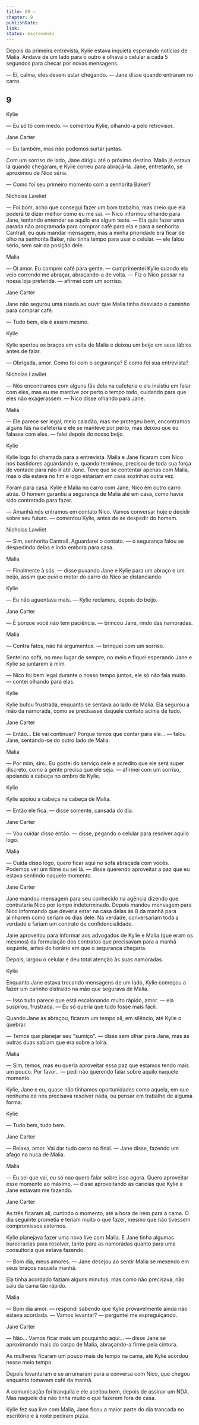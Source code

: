 ```yaml
---
title: 09 — 
chapter: 9
publishDate: 
link: 
status: escrevendo
---
```


Depois da primeira entrevista, Kylie estava inquieta esperando notícias de Malia. Andava de um lado para o outro e olhava o celular a cada 5 segundos para checar por novas mensagens.

— Ei, calma, eles devem estar chegando. — Jane disse quando entraram no carro.

## 9

Kylie

— Eu só tô com medo. — comentou Kylie, olhando-a pelo retrovisor.

Jane Carter

— Eu também, mas não podemos surtar juntas.

Com um sorriso de lado, Jane dirigiu até o próximo destino. Malia já estava lá quando chegaram, e Kylie correu para abraçá-la. Jane, entretanto, se aproximou de Nico séria.

— Como foi seu primeiro momento com a senhorita Baker?

Nicholas Lawliet

— Foi bom, acho que consegui fazer um bom trabalho, mas creio que ela poderá te dizer melhor como eu me saí. — Nico informou olhando para Jane, tentando entender se aquilo era algum teste. — Ela quis fazer uma parada não programada para comprar café para ela e para a senhorita Cantrall, eu quis mandar mensagem, mas a minha prioridade era ficar de olho na senhorita Baker, não tinha tempo para usar o celular. — ele falou sério, sem sair da posição dele.

Malia

— Oi amor. Eu comprei café para gente. — cumprimentei Kylie quando ela veio correndo me abraçar, abraçando-a de volta. — Fiz o Nico passar na nossa loja preferida. — afirmei com um sorriso.

Jane Carter

Jane não segurou uma risada ao ouvir que Malia tinha desviado o caminho para comprar café.

— Tudo bem, ela é assim mesmo.

Kylie

Kylie apertou os braços em volta de Malia e deixou um beijo em seus lábios antes de falar.

— Obrigada, amor. Como foi com o segurança? E como foi sua entrevista?

Nicholas Lawliet

— Nós encontramos com alguns fãs dela na cafeteria e ela insistiu em falar com eles, mas eu me mantive por perto o tempo todo, cuidando para que eles não exagerassem. — Nico disse olhando para Jane.

Malia

— Ele parece ser legal, meio caladão, mas me protegeu bem, encontramos alguns fãs na cafeteria e ele se manteve por perto, mas deixou que eu falasse com eles. — falei depois do nosso beijo.

Kylie

Kylie logo foi chamada para a entrevista. Malia e Jane ficaram com Nico nos bastidores aguardando e, quando terminou, precisou de toda sua força de vontade para não ir até Jane. Teve que se contentar apenas com Malia, mas o dia estava no fim e logo estariam em casa sozinhas outra vez.

Foram para casa. Kylie e Malia no carro com Jane, Nico em outro carro atrás. O homem garantiu a segurança de Malia até em casa, como havia sido contratado para fazer.

— Amanhã nós entramos em contato Nico. Vamos conversar hoje e decidir sobre seu futuro. — comentou Kylie, antes de se despedir do homem.

Nicholas Lawliet

— Sim, senhorita Cantrall. Aguardarei o contato. — o segurança falou se despedindo delas e indo embora para casa.

Malia

— Finalmente à sós. — disse puxando Jane e Kylie para um abraço e um beijo, assim que ouvi o motor do carro do Nico se distanciando.

Kylie

— Eu não aguentava mais. — Kylie reclamou, depois do beijo.

Jane Carter

— É porque você não tem paciência. — brincou Jane, rindo das namoradas.

Malia

— Contra fatos, não há argumentos. — brinquei com um sorriso.

Sentei no sofá, no meu lugar de sempre, no meio e fiquei esperando Jane e Kylie se juntarem à mim.

— Nico foi bem legal durante o nosso tempo juntos, ele só não fala muito. — contei olhando para elas.

Kylie

Kylie bufou frustrada, enquanto se sentava ao lado de Malia. Ela segurou a mão da namorada, como se precisasse daquele contato acima de tudo.

Jane Carter

— Então... Ele vai continuar? Porque temos que contar para ele... — falou Jane, sentando-se do outro lado de Malia.

Malia

— Por mim, sim.. Eu gostei do serviço dele e acredito que ele será super discreto, como a gente precisa que ele seja. — afirmei com um sorriso, apoiando a cabeça no ombro de Kylie.

Kylie

Kylie apoiou a cabeça na cabeça de Malia.

— Então ele fica. — disse somente, cansada do dia.

Jane Carter

— Vou cuidar disso então. — disse, pegando o celular para resolver aquilo logo.

Malia

— Cuida disso logo, quero ficar aqui no sofá abraçada com vocês. Podemos ver um filme ou sei lá. — disse querendo aproveitar a paz que eu estava sentindo naquele momento.

Jane Carter

Jane mandou mensagem para seu conhecido na agência dizendo que contrataria Nico por tempo indeterminado. Depois mandou mensagem para Nico informando que deveria estar na casa delas às 8 da manhã para alinharem como seriam os dias dele. Na verdade, conversariam toda a verdade e fariam um contrato de confidencialidade.

Jane aproveitou para informar aos advogados de Kylie e Malia (que eram os mesmos) da formulação dos contratos que precisavam para a manhã seguinte, antes do horário em que o segurança chegaria.

Depois, largou o celular e deu total atenção às suas namoradas.

Kylie

Enquanto Jane estava trocando mensagens de um lado, Kylie começou a fazer um carinho distraído na mão que segurava de Malia.

— Isso tudo parece que está escalonando muito rápido, amor. — ela suspirou, frustrada. — Eu só queria que tudo fosse mais fácil.

Quando Jane as abraçou, ficaram um tempo ali, em silêncio, até Kylie o quebrar.

— Temos que planejar seu "sumiço". — disse sem olhar para Jane, mas as outras duas sabiam que era sobre a loira.

Malia

— Sim, temos, mas eu queria aproveitar essa paz que estamos tendo mais um pouco. Por favor.. — pedi não querendo falar sobre aquilo naquele momento.

Kylie, Jane e eu, quase não tínhamos oportunidades como aquela, em que nenhuma de nós precisava resolver nada, ou pensar em trabalho de alguma forma.

Kylie

— Tudo bem, tudo bem.

Jane Carter

— Relaxa, amor. Vai dar tudo certo no final. — Jane disse, fazendo um afago na nuca de Malia.

Malia

— Eu sei que vai, eu só nao quero falar sobre isso agora. Quero aproveitar esse momento ao máximo. — disse aproveitando as caricias que Kylie e Jane estavam me fazendo.

Jane Carter

As três ficaram ali, curtindo o momento, até a hora de irem para a cama. O dia seguinte prometia e teriam muito o que fazer, mesmo que não tivessem compromissos externos.

Kylie planejava fazer uma nova live com Malia. E Jane tinha algumas burocracias para resolver, tanto para as namoradas quanto para uma consultoria que estava fazendo.

— Bom dia, meus amores. — Jane desejou ao sentir Malia se mexendo em seus braços naquela manhã.

Ela tinha acordado faziam alguns minutos, mas como não precisava, não saiu da cama tão rápido.

Malia

— Bom dia amor. — respondi sabendo que Kylie provavelmente ainda não estava acordada. — Vamos levantar? — perguntei me espreguiçando.

Jane Carter

— Não... Vamos ficar mais um pouquinho aqui... — disse Jane se aproximando mais do corpo de Malia, abraçando-a firme pela cintura.

As mulheres ficaram um pouco mais de tempo na cama, até Kylie acordou nesse meio tempo.

Depois levantaram e se arrumaram para a conversa com Nico, que chegou enquanto tomavam café da manhã.

A comunicação foi tranquila e ele aceitou bem, depois de assinar um NDA. Mas naquele dia não tinha muito o que fazerem fora de casa.

Kylie fez sua live com Malia, Jane ficou a maior parte do dia trancada no escritório e à noite pediram pizza.
